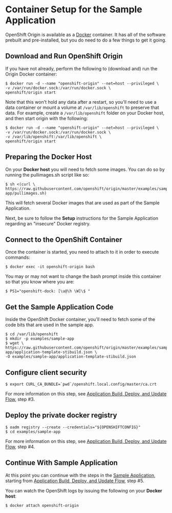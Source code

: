 # Container Setup for the Sample Application
OpenShift Origin is available as a [Docker](https://www.docker.io) container. It
has all of the software prebuilt and pre-installed, but you do need to do a few
things to get it going.

## Download and Run OpenShift Origin
If you have not already, perform the following to (download and) run the Origin
Docker container:

    $ docker run -d --name "openshift-origin" --net=host --privileged \
    -v /var/run/docker.sock:/var/run/docker.sock \
    openshift/origin start

Note that this won't hold any data after a restart, so you'll need to use a data
container or mount a volume at `/var/lib/openshift` to preserve that data. For
example, create a `/var/lib/openshift` folder on your Docker host, and then
start origin with the following:

    $ docker run -d --name "openshift-origin" --net=host --privileged \
    -v /var/run/docker.sock:/var/run/docker.sock \
    -v /var/lib/openshift:/var/lib/openshift \
    openshift/origin start

## Preparing the Docker Host
On your **Docker host** you will need to fetch some images. You can do so by
running the pullimages.sh script like so:

    $ sh <(curl \
    https://raw.githubusercontent.com/openshift/origin/master/examples/sample-app/pullimages.sh)

This will fetch several Docker images that are used as part of the Sample
Application.

Next, be sure to follow the **Setup** instructions for the Sample Application
regarding an "insecure" Docker registry.

## Connect to the OpenShift Container
Once the container is started, you need to attach to it in order to execute
commands:

    $ docker exec -it openshift-origin bash

You may or may not want to change the bash prompt inside this container so that
you know where you are:

    $ PS1="openshift-dock: [\u@\h \W]\$ "

## Get the Sample Application Code
Inside the OpenShift Docker container, you'll need to fetch some of the code
bits that are used in the sample app.

    $ cd /var/lib/openshift
    $ mkdir -p examples/sample-app
    $ wget \
    https://raw.githubusercontent.com/openshift/origin/master/examples/sample-app/application-template-stibuild.json \
    -O examples/sample-app/application-template-stibuild.json

## Configure client security

    $ export CURL_CA_BUNDLE=`pwd`/openshift.local.config/master/ca.crt

For more information on this step, see [Application Build, Deploy, and Update
Flow](https://github.com/openshift/origin/blob/master/examples/sample-app/README.md#application-build-deploy-and-update-flow),
step #3.

## Deploy the private docker registry

    $ oadm registry --create --credentials="${OPENSHIFTCONFIG}"
    $ cd examples/sample-app

For more information on this step, see [Application Build, Deploy, and Update
Flow](https://github.com/openshift/origin/blob/master/examples/sample-app/README.md#application-build-deploy-and-update-flow),
step #4.

## Continue With Sample Application
At this point you can continue with the steps in the [Sample
Application](https://github.com/openshift/origin/blob/master/examples/sample-app/README.md),
starting from [Application Build, Deploy, and Update
Flow](https://github.com/openshift/origin/blob/master/examples/sample-app/README.md#application-build-deploy-and-update-flow),
step #5.

You can watch the OpenShift logs by issuing the following on your **Docker
host**:

    $ docker attach openshift-origin
